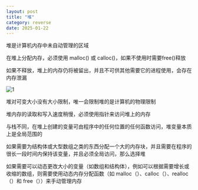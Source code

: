 ```yaml
---
layout: post
title: "堆"
category: reverse
date: 2025-01-22
---
```


堆是计算机内存中未自动管理的区域

在堆上分配内存，必须使用 malloc() 或 calloc()，如果不使用时需要free()释放

如果不释放，堆上的内存仍将被留出，并且不可供其他需要它的进程使用，会存在内存泄漏

![1](/assets/images/堆/1.jpg)

堆对可变大小没有大小限制，唯一会限制堆的是计算机的物理限制

堆内存的读取和写入速度稍慢，必须使用指针来访问堆上的内存

与栈不同，在堆上创建的变量可由程序中的任何位置的任何函数访问，堆变量本质上是全局范围的



如果需要为结构体或大型数组之类的东西分配一个大的内存块，并且需要在程序的很长一段时间内保持该变量，并且必须全局访问，那么选择堆

如果需要可以动态更改大小的变量（如数组和结构体），例如可以根据需要增长或收缩的数组，则需要使用动态内存分配函数（如 malloc（）、calloc（）、realloc（）和 free（））来手动管理内存

